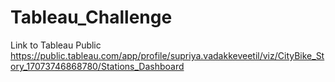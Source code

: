 # Tableau_Challenge

Link to Tableau Public 
https://public.tableau.com/app/profile/supriya.vadakkeveetil/viz/CityBike_Story_17073746868780/Stations_Dashboard
